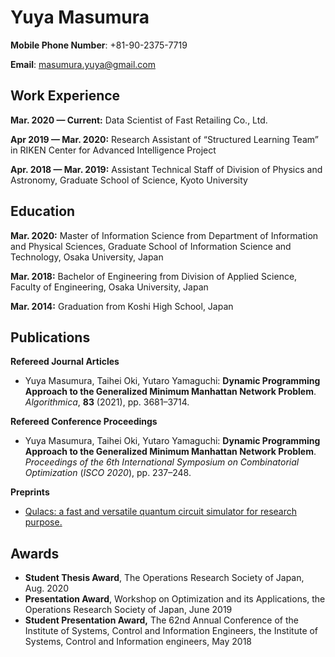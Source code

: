 # Yuya Masumura

**Mobile Phone Number**: +81-90-2375-7719

**Email**: masumura.yuya@gmail.com

## Work Experience

**Mar. 2020 — Current:** Data Scientist of Fast Retailing Co., Ltd.

**Apr 2019 — Mar. 2020:** Research Assistant of “Structured Learning Team” in RIKEN Center for Advanced Intelligence Project

**Apr. 2018 — Mar. 2019:** Assistant Technical Staff of Division of Physics and Astronomy, Graduate School of Science, Kyoto University


## Education

**Mar. 2020:** Master of Information Science from Department of Information and Physical Sciences, Graduate School of Information Science and Technology, Osaka University, Japan

**Mar. 2018:** Bachelor of Engineering from Division of Applied Science, Faculty of Engineering, Osaka University, Japan

**Mar. 2014:** Graduation from Koshi High School, Japan

## Publications

**Refereed Journal Articles**

- Yuya Masumura, Taihei Oki, Yutaro Yamaguchi: **Dynamic Programming Approach to the Generalized Minimum Manhattan Network Problem**. *Algorithmica*, **83** (2021), pp. 3681–3714.

**Refereed Conference Proceedings**

- Yuya Masumura, Taihei Oki, Yutaro Yamaguchi: **Dynamic Programming Approach to the Generalized Minimum Manhattan Network Problem**. *Proceedings of the 6th International Symposium on Combinatorial Optimization* (*ISCO 2020*), pp. 237–248.

**Preprints**

- [Qulacs: a fast and versatile quantum circuit simulator for research purpose.](https://arxiv.org/abs/2011.13524)

## Awards

- **Student Thesis Award**, The Operations Research Society of Japan, Aug. 2020
- **Presentation Award**, Workshop on Optimization and its Applications, the Operations Research Society of Japan, June 2019
- **Student Presentation Award,** The 62nd Annual Conference of the Institute of Systems, Control and Information Engineers, the Institute of Systems, Control and Information engineers, May 2018

